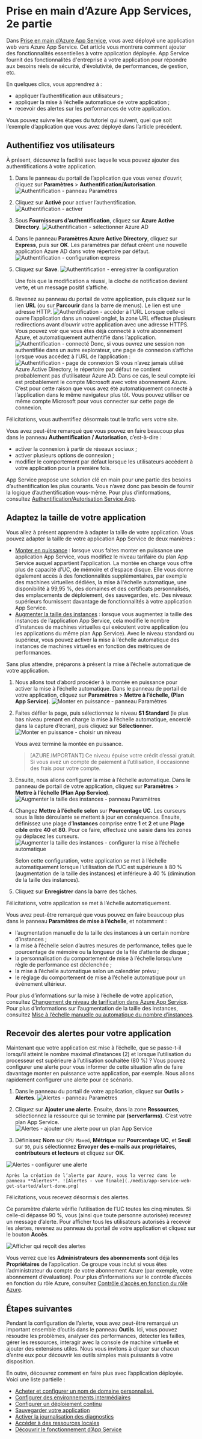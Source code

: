 <properties 
	pageTitle="Prise en main des applications web dans Azure App Service, 2e partie." 
	description="Ajoutez des capacités opérationnelles essentielles à votre application web en quelques clics dans App Service." 
	services="app-service\web"
	documentationCenter=""
	authors="cephalin" 
	manager="wpickett" 
	editor="" 
/>

<tags 
	ms.service="app-service-web" 
	ms.workload="web" 
	ms.tgt_pltfrm="na" 
	ms.devlang="na" 
	ms.topic="hero-article"
	ms.date="03/17/2016" 
	ms.author="cephalin"
/>

# Prise en main d’Azure App Services, 2e partie

Dans [Prise en main d’Azure App Service](app-service-web-get-started.md), vous avez déployé une application web vers Azure App Service. Cet article vous montrera comment ajouter des fonctionnalités essentielles à votre application déployée. App Service fournit des fonctionnalités d'entreprise à votre application pour répondre aux besoins réels de sécurité, d'évolutivité, de performances, de gestion, etc.

En quelques clics, vous apprendrez à :

- appliquer l’authentification aux utilisateurs ;
- appliquer la mise à l’échelle automatique de votre application ;
- recevoir des alertes sur les performances de votre application.

Vous pouvez suivre les étapes du tutoriel qui suivent, quel que soit l’exemple d’application que vous avez déployé dans l’article précédent.

## Authentifiez vos utilisateurs

À présent, découvrez la facilité avec laquelle vous pouvez ajouter des authentifications à votre application.

1. Dans le panneau du portail de l’application que vous venez d’ouvrir, cliquez sur **Paramètres** > **Authentification/Autorisation**. ![Authentification - panneau Paramètres](./media/app-service-web-get-started/aad-login-settings.png)
    
2. Cliquez sur **Activé** pour activer l’authentification. ![Authentification - activer](./media/app-service-web-get-started/aad-login-auth-on.png)
    
4. Sous **Fournisseurs d’authentification**, cliquez sur **Azure Active Directory**. ![Authentification - sélectionner Azure AD](./media/app-service-web-get-started/aad-login-config.png)

5. Dans le panneau **Paramètres Azure Active Directory**, cliquez sur **Express**, puis sur **OK**. Les paramètres par défaut créent une nouvelle application Azure AD dans votre répertoire par défaut. ![Authentification - configuration express](./media/app-service-web-get-started/aad-login-express.png)

6. Cliquez sur **Save**. ![Authentification - enregistrer la configuration](./media/app-service-web-get-started/aad-login-save.png)

    Une fois que la modification a réussi, la cloche de notification devient verte, et un message positif s’affiche.

7. Revenez au panneau du portail de votre application, puis cliquez sur le lien **URL** (ou sur **Parcourir** dans la barre de menus). Le lien est une adresse HTTP. ![Authentification - accéder à l’URL](./media/app-service-web-get-started/aad-login-browse-click.png) Lorsque celle-ci ouvre l’application dans un nouvel onglet, la zone URL effectue plusieurs redirections avant d’ouvrir votre application avec une adresse HTTPS. Vous pouvez voir que vous êtes déjà connecté à votre abonnement Azure, et automatiquement authentifié dans l’application. ![Authentification - connecté](./media/app-service-web-get-started/aad-login-browse-http-postclick.png) Donc, si vous ouvrez une session non authentifiée dans un autre explorateur, une page de connexion s’affiche lorsque vous accédez à l’URL de l’application : ![Authentification - page de connexion](./media/app-service-web-get-started/aad-login-browse.png) Si vous n’avez jamais utilisé Azure Active Directory, le répertoire par défaut ne contient probablement pas d’utilisateur Azure AD. Dans ce cas, le seul compte ici est probablement le compte Microsoft avec votre abonnement Azure. C’est pour cette raison que vous avez été automatiquement connecté à l’application dans le même navigateur plus tôt. Vous pouvez utiliser ce même compte Microsoft pour vous connecter sur cette page de connexion.

Félicitations, vous authentifiez désormais tout le trafic vers votre site.

Vous avez peut-être remarqué que vous pouvez en faire beaucoup plus dans le panneau **Authentification / Autorisation**, c’est-à-dire :

- activer la connexion à partir de réseaux sociaux ;
- activer plusieurs options de connexion ;
- modifier le comportement par défaut lorsque les utilisateurs accèdent à votre application pour la première fois.

App Service propose une solution clé en main pour une partie des besoins d’authentification les plus courants. Vous n’avez donc pas besoin de fournir la logique d’authentification vous-même. Pour plus d’informations, consultez [Authentification/Autorisation Service App](/blog/announcing-app-service-authentication-authorization/).

## Adaptez la taille de votre application

Vous allez à présent apprendre à adapter la taille de votre application. Vous pouvez adapter la taille de votre application App Service de deux manières :

- [Monter en puissance](https://en.wikipedia.org/wiki/Scalability#Horizontal_and_vertical_scaling) : lorsque vous faites monter en puissance une application App Service, vous modifiez le niveau tarifaire du plan App Service auquel appartient l’application. La montée en charge vous offre plus de capacité d’UC, de mémoire et d’espace disque. Elle vous donne également accès à des fonctionnalités supplémentaires, par exemple des machines virtuelles dédiées, la mise à l'échelle automatique, une disponibilité à 99,95 %, des domaines et des certificats personnalisés, des emplacements de déploiement, des sauvegardes, etc. Des niveaux supérieurs fournissent davantage de fonctionnalités à votre application App Service.  
- [Augmenter la taille des instances](https://en.wikipedia.org/wiki/Scalability#Horizontal_and_vertical_scaling) : lorsque vous augmentez la taille des instances de l’application App Service, cela modifie le nombre d’instances de machines virtuelles qui exécutent votre application (ou les applications du même plan App Service). Avec le niveau standard ou supérieur, vous pouvez activer la mise à l’échelle automatique des instances de machines virtuelles en fonction des métriques de performances. 

Sans plus attendre, préparons à présent la mise à l’échelle automatique de votre application.

1. Nous allons tout d’abord procéder à la montée en puissance pour activer la mise à l’échelle automatique. Dans le panneau de portail de votre application, cliquez sur **Paramètres** > **Mettre à l’échelle, (Plan App Service)**. ![Monter en puissance - panneau Paramètres](./media/app-service-web-get-started/scale-up-settings.png)

2. Faites défiler la page, puis sélectionnez le niveau **S1 Standard** (le plus bas niveau prenant en charge la mise à l’échelle automatique, encerclé dans la capture d’écran), puis cliquez sur **Sélectionner**. ![Monter en puissance - choisir un niveau](./media/app-service-web-get-started/scale-up-select.png)

    Vous avez terminé la montée en puissance.
    
    >[AZURE.IMPORTANT] Ce niveau épuise votre crédit d’essai gratuit. Si vous avez un compte de paiement à l’utilisation, il occasionne des frais pour votre compte.
    
3. Ensuite, nous allons configurer la mise à l’échelle automatique. Dans le panneau de portail de votre application, cliquez sur **Paramètres** > **Mettre à l’échelle (Plan App Service)**. ![Augmenter la taille des instances - panneau Paramètres](./media/app-service-web-get-started/scale-out-settings.png)

4. Changez **Mettre à l’échelle selon** sur **Pourcentage UC**. Les curseurs sous la liste déroulante se mettent à jour en conséquence. Ensuite, définissez une plage d’**Instances** comprise entre **1** et **2** et une **Plage cible** entre **40** et **80**. Pour ce faire, effectuez une saisie dans les zones ou déplacez les curseurs. ![Augmenter la taille des instances - configurer la mise à l’échelle automatique](./media/app-service-web-get-started/scale-out-configure.png)
    
    Selon cette configuration, votre application se met à l’échelle automatiquement lorsque l’utilisation de l’UC est supérieure à 80 % (augmentation de la taille des instances) et inférieure à 40 % (diminution de la taille des instances).
    
5. Cliquez sur **Enregistrer** dans la barre des tâches.

Félicitations, votre application se met à l’échelle automatiquement.

Vous avez peut-être remarqué que vous pouvez en faire beaucoup plus dans le panneau **Paramètres de mise à l’échelle**, et notamment :

- l’augmentation manuelle de la taille des instances à un certain nombre d’instances ;
- la mise à l’échelle selon d’autres mesures de performance, telles que le pourcentage de mémoire ou la longueur de la file d’attente de disque ;
- la personnalisation du comportement de mise à l’échelle lorsqu’une règle de performance est déclenchée ;
- la mise à l’échelle automatique selon un calendrier prévu ;
- le réglage du comportement de mise à l’échelle automatique pour un événement ultérieur.

Pour plus d’informations sur la mise à l’échelle de votre application, consultez [Changement de niveau de tarification dans Azure App Service](../app-service/app-service-scale.md). Pour plus d’informations sur l’augmentation de la taille des instances, consultez [Mise à l’échelle manuelle ou automatique du nombre d’instances](../azure-portal/insights-how-to-scale.md).

## Recevoir des alertes pour votre application

Maintenant que votre application est mise à l’échelle, que se passe-t-il lorsqu’il atteint le nombre maximal d’instances (2) et lorsque l’utilisation du processeur est supérieure à l’utilisation souhaitée (80 %) ? Vous pouvez configurer une alerte pour vous informer de cette situation afin de faire davantage monter en puissance votre application, par exemple. Nous allons rapidement configurer une alerte pour ce scénario.

1. Dans le panneau du portail de votre application, cliquez sur **Outils** > **Alertes**. ![Alertes - panneau Paramètres](./media/app-service-web-get-started/alert-settings.png)

2. Cliquez sur **Ajouter une alerte**. Ensuite, dans la zone **Ressources**, sélectionnez la ressource qui se termine par **(serverfarms)**. C’est votre plan App Service. ![Alertes - ajouter une alerte pour un plan App Service](./media/app-service-web-get-started/alert-add.png)

3. Définissez **Nom** sur `CPU Maxed`, **Métrique** sur **Pourcentage UC**, et **Seuil** sur `90`, puis sélectionnez **Envoyer des e-mails aux propriétaires, contributeurs et lecteurs** et cliquez sur **OK**.

![Alertes - configurer une alerte](./media/app-service-web-get-started/alert-configure.png)
    
    Après la création de l’alerte par Azure, vous la verrez dans le panneau **Alertes**. ![Alertes - vue finale](./media/app-service-web-get-started/alert-done.png)

Félicitations, vous recevez désormais des alertes.

Ce paramètre d’alerte vérifie l’utilisation de l’UC toutes les cinq minutes. Si celle-ci dépasse 90 %, vous (ainsi que toute personne autorisée) recevrez un message d’alerte. Pour afficher tous les utilisateurs autorisés à recevoir les alertes, revenez au panneau du portail de votre application et cliquez sur le bouton **Accès**. 

![Afficher qui reçoit des alertes](./media/app-service-web-get-started/alert-rbac.png)

Vous verrez que les **Administrateurs des abonnements** sont déjà les **Propriétaires** de l’application. Ce groupe vous inclut si vous êtes l’administrateur du compte de votre abonnement Azure (par exemple, votre abonnement d’évaluation). Pour plus d’informations sur le contrôle d’accès en fonction du rôle Azure, consultez [Contrôle d’accès en fonction du rôle Azure](../active-directory/role-based-access-control-configure.md).

## Étapes suivantes

Pendant la configuration de l’alerte, vous avez peut-être remarqué un important ensemble d’outils dans le panneau **Outils**. Ici, vous pouvez résoudre les problèmes, analyser des performances, détecter les failles, gérer les ressources, interagir avec la console de machine virtuelle et ajouter des extensions utiles. Nous vous invitons à cliquer sur chacun d’entre eux pour découvrir les outils simples mais puissants à votre disposition.

En outre, découvrez comment en faire plus avec l’application déployée. Voici une liste partielle :

- [Acheter et configurer un nom de domaine personnalisé.](custom-dns-web-site-buydomains-web-app.md)
- [Configurer des environnements intermédiaires](web-sites-staged-publishing.md)
- [Configurer un déploiement continu](web-sites-publish-source-control.md)
- [Sauvegarder votre application](web-sites-backup.md)
- [Activer la journalisation des diagnostics](web-sites-enable-diagnostic-log.md)
- [Accéder à des ressources locales](web-sites-hybrid-connection-get-started.md)
- [Découvrir le fonctionnement d’App Service](../app-service/app-service-how-works-readme.md) 

<!-----HONumber=AcomDC_0420_2016---->
